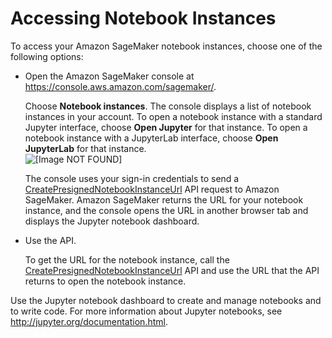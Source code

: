 # Accessing Notebook Instances<a name="howitworks-access-ws"></a>

To access your Amazon SageMaker notebook instances, choose one of the following options: 
+ Open the Amazon SageMaker console at [https://console\.aws\.amazon\.com/sagemaker/](https://console.aws.amazon.com/sagemaker/)\.

  Choose **Notebook instances**\. The console displays a list of notebook instances in your account\. To open a notebook instance with a standard Jupyter interface, choose **Open Jupyter** for that instance\. To open a notebook instance with a JupyterLab interface, choose **Open JupyterLab** for that instance\.  
![\[Image NOT FOUND\]](http://docs.aws.amazon.com/sagemaker/latest/dg/images/ws-notebook-10.png)

  The console uses your sign\-in credentials to send a [CreatePresignedNotebookInstanceUrl](API_CreatePresignedNotebookInstanceUrl.md) API request to Amazon SageMaker\. Amazon SageMaker returns the URL for your notebook instance, and the console opens the URL in another browser tab and displays the Jupyter notebook dashboard\. 
+ Use the API\.

  To get the URL for the notebook instance, call the [CreatePresignedNotebookInstanceUrl](API_CreatePresignedNotebookInstanceUrl.md) API and use the URL that the API returns to open the notebook instance\.

Use the Jupyter notebook dashboard to create and manage notebooks and to write code\. For more information about Jupyter notebooks, see [http://jupyter\.org/documentation\.html](http://jupyter.org/documentation.html)\.